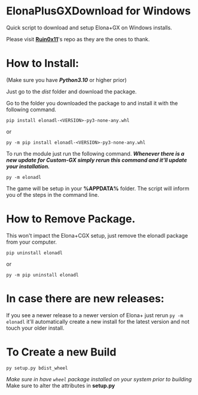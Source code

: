 # ElonaPlusGXDownload for Windows

Quick script to download and setup Elona+GX on Windows installs.

Please visit **[Ruin0x11](https://github.com/Ruin0x11/ElonaPlusCustom-GX)**'s repo as they are the ones to thank.

# How to Install:

(Make sure you have **_Python3.10_** or higher prior)

Just go to the _dist_ folder and download the package.

Go to the folder you downloaded the package to and install it with the following command.

```
pip install elonadl-<VERSION>-py3-none-any.whl
```

or

```
py -m pip install elonadl-<VERSION>-py3-none-any.whl
```

To run the module just run the following command. _**Whenever there is a new update for Custom-GX simply rerun this command and it'll update your installation.**_

```
py -m elonadl
```

The game will be setup in your **%APPDATA%** folder.
The script will inform you of the steps in the command line.

# How to Remove Package.

This won't impact the Elona+CGX setup, just remove the elonadl package from your computer.

```
pip uninstall elonadl
```

or

```
py -m pip uninstall elonadl
```

# In case there are new releases:

If you see a newer release to a newer version of Elona+ just rerun `py -m elonadl` it'll automatically create a new install for the latest version and not touch your older install.

# To Create a new Build

```
py setup.py bdist_wheel
```

_Make sure in have `wheel` package installed on your system prior to building_
Make sure to alter the attributes in **setup.py**
